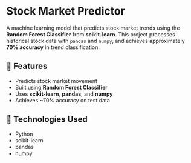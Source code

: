 # Stock Market Predictor

A machine learning model that predicts stock market trends using the **Random Forest Classifier** from **scikit-learn**. This project processes historical stock data with `pandas` and `numpy`, and achieves approximately **70% accuracy** in trend classification.

## 📌 Features

- Predicts stock market movement
- Built using **Random Forest Classifier**
- Uses **scikit-learn**, **pandas**, and **numpy**
- Achieves ~70% accuracy on test data

## 📁 Technologies Used

- Python
- scikit-learn
- pandas
- numpy




